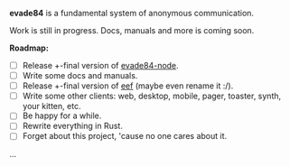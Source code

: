 **evade84** is a fundamental system of anonymous communication.

Work is still in progress. Docs, manuals and more is coming soon.

**Roadmap:**
- [ ] Release +-final version of [evade84-node](https://github.com/evade84/evade84-node).
- [ ] Write some docs and manuals.
- [ ] Release +-final version of [eef](https://github.com/evade84/eef) (maybe even rename it :/).
- [ ] Write some other clients: web, desktop, mobile, pager, toaster, synth, your kitten, etc.
- [ ] Be happy for a while.
- [ ] Rewrite everything in Rust.
- [ ] Forget about this project, 'cause no one cares about it.

...
